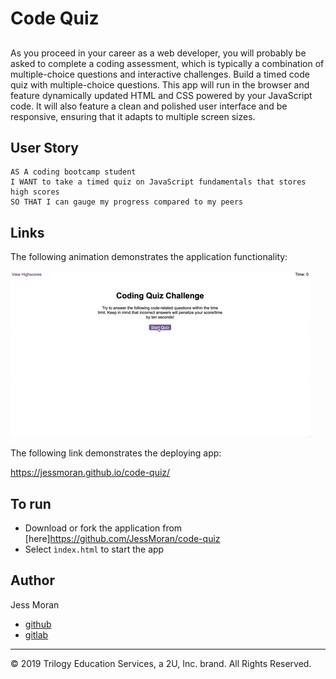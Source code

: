 # Code Quiz

##

As you proceed in your career as a web developer, you will probably be asked to complete a coding assessment, which is
typically a combination of multiple-choice questions and interactive challenges. Build a timed code quiz with multiple-choice
questions. This app will run in the browser and feature dynamically updated HTML and CSS powered by your JavaScript code. 
It will also feature a clean and polished user interface and be responsive, ensuring that it adapts to multiple screen sizes.

## User Story

```
AS A coding bootcamp student
I WANT to take a timed quiz on JavaScript fundamentals that stores high scores
SO THAT I can gauge my progress compared to my peers
```          

## Links

The following animation demonstrates the application functionality:

![code quiz](./Assets/04-web-apis-homework-demo.gif)

The following link demonstrates the deploying app:

https://jessmoran.github.io/code-quiz/

## To run 
- Download or fork the application from [here]https://github.com/JessMoran/code-quiz
- Select ``ìndex.html`` to start the app

## Author
Jess Moran 
- [github](https://github.com/JessMoran)
- [gitlab](https://gitlab.com/jessmoran.dev)

- - -
© 2019 Trilogy Education Services, a 2U, Inc. brand. All Rights Reserved.
